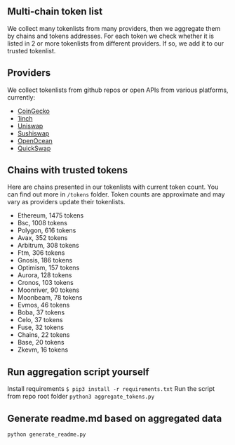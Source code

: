 
## Multi-chain token list 
We collect many tokenlists from many providers, then we aggregate them by chains and tokens addresses. 
For each token we check whether it is listed in 2 or more tokenlists from different providers. If so, 
we add it to our trusted tokenlist.

## Providers
We collect tokenlists from github repos or open APIs from various platforms, currently:
- [CoinGecko](https://www.coingecko.com/)
- [1inch](https://app.1inch.io/)
- [Uniswap](https://uniswap.org/)
- [Sushiswap](https://www.sushi.com/)
- [OpenOcean](https://openocean.finance/)
- [QuickSwap](https://quickswap.exchange/#/swap)

## Chains with trusted tokens
Here are chains presented in our tokenlists with current token count. You can find out more in `/tokens` folder.
Token counts are approximate and may vary as providers update their tokenlists.
- Ethereum, 1475 tokens
- Bsc, 1008 tokens
- Polygon, 616 tokens
- Avax, 352 tokens
- Arbitrum, 308 tokens
- Ftm, 306 tokens
- Gnosis, 186 tokens
- Optimism, 157 tokens
- Aurora, 128 tokens
- Cronos, 103 tokens
- Moonriver, 90 tokens
- Moonbeam, 78 tokens
- Evmos, 46 tokens
- Boba, 37 tokens
- Celo, 37 tokens
- Fuse, 32 tokens
- Chains, 22 tokens
- Base, 20 tokens
- Zkevm, 16 tokens

## Run aggregation script yourself
Install requirements
```$ pip3 install -r requirements.txt```
Run the script from repo root folder
```python3 aggregate_tokens.py```
## Generate readme.md based on aggregated data
```bash
python generate_readme.py
```
